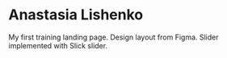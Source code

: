# Anastasia Lishenko
My first training landing page. Design layout from Figma. Slider implemented with Slick slider.
